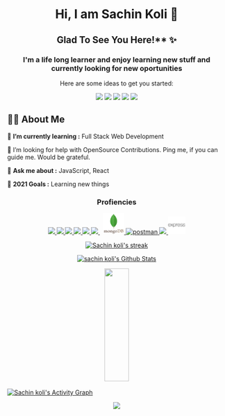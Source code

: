 <h1 align="center">Hi, I am Sachin Koli 👋 </h1>
<h2 align="center">Glad To See You Here!** ✨</h2>
<h3 align="center">I'm a life long learner and enjoy learning new stuff and currently looking for new oportunities</h3>

<p align= "center">
 Here are some ideas to get you started:
</p>
<p align= "center">
 <img src="https://img.shields.io/badge/JS-Javascript-red"/>
 <img src="https://img.shields.io/badge/React-React-blue"/>
 <img src="https://img.shields.io/badge/Node-node-green"/>
 <img src="https://img.shields.io/badge/express-Express-blueviolet"/>
 <img src="https://img.shields.io/badge/Mongodb-mongodb-brightgreen"/>
</p>

## 🙋‍♂️ About Me

🌱 **I’m currently learning :** Full Stack Web Development

🤝 I’m looking for help with OpenSource Contributions. Ping me, if you can guide me. Would be grateful.

💬 **Ask me about :** JavaScript, React 

🥅 **2021 Goals :** Learning new things 


<h3 align="center">
 Profiencies 
</h3>  

<p align="center">
    <a href="https://reactjs.org/" target="_blank"> <img src="https://img.icons8.com/color/48/000000/react-native.png"/> </a>
    <a href="https://developer.mozilla.org/en-US/docs/Web/JavaScript" target="_blank"> <img src="https://img.icons8.com/color/48/000000/javascript.png"/> </a> 
    <a href="https://www.w3.org/html/" target="_blank"> <img src="https://img.icons8.com/color/48/000000/html-5.png"/> </a> 
    <a href="https://www.w3schools.com/css/" target="_blank"> <img src="https://img.icons8.com/color/48/000000/css3.png"/> </a> 
    <a href="https://getbootstrap.com" target="_blank"> <img src="https://img.icons8.com/color/48/000000/bootstrap.png"/> </a>  
    <a style="padding-right:8px;" href="https://nodejs.org" target="_blank"> <img src="https://img.icons8.com/color/48/000000/nodejs.png"/> </a>
    <a href="https://www.mongodb.com/" target="_blank"> <img src="https://raw.githubusercontent.com/devicons/devicon/master/icons/mongodb/mongodb-original-wordmark.svg" alt="mongodb" width="48" height="48"/> </a> 
    <a href="https://postman.com" target="_blank"> <img src="https://www.vectorlogo.zone/logos/getpostman/getpostman-icon.svg" alt="postman" width="45" height="45"/> </a> 
    <a href="https://redux.js.org" target="_blank"> <img src="https://img.icons8.com/color/48/000000/redux.png"/> </a>
    <a href="https://expressjs.com" target="_blank"> <img src="https://raw.githubusercontent.com/devicons/devicon/master/icons/express/express-original-wordmark.svg" alt="express" width="40" height="40"/> </a>
</p> 

<p align="center">
    <a href="https://github.com/kosachin/github-readme-streak-stats">
        <img title="🔥 Get streak stats for your profile at git.io/streak-stats" alt="Sachin koli's streak" src="https://github-readme-streak-stats.herokuapp.com/?user=kosachin&theme=black-ice&hide_border=true&stroke=0000&background=060A0CD0"/>
    </a>
</p>

<p align="center">
    <a href="https://github.com/kosachin/github-readme-stats"><img alt="sachin koli's Github Stats" src="https://github-readme-stats.vercel.app/api?username=kosachin&show_icons=true&count_private=true&theme=react&hide_border=true&bg_color=0D1117" /></a>
</p>

<p align="center">
 <img src="https://github-readme-stats.vercel.app/api/top-langs/?username=kosachin&theme=react&hide_border=true&bg_color=0D1117" height="260px" width="33.25%"/>
</p>

<a href="https://github.com/AleemAlam/github-readme-activity-graph"><img alt="Sachin koli's Activity Graph" src="https://activity-graph.herokuapp.com/graph?username=kosachin&bg_color=0D1117&color=5BCDEC&line=5BCDEC&point=FFFFFF&hide_border=true" /></a>

<p align="center">
 <img  src="https://raw.githubusercontent.com/Trilokia/Trilokia/379277808c61ef204768a61bbc5d25bc7798ccf1/bottom_header.svg">
</p>

